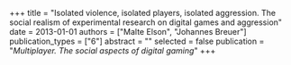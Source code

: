 +++
title = "Isolated violence, isolated players, isolated aggression. The social realism of experimental research on digital games and aggression"
date = 2013-01-01
authors = ["Malte Elson", "Johannes Breuer"]
publication_types = ["6"]
abstract = ""
selected = false
publication = "*Multiplayer. The social aspects of digital gaming*"
+++

